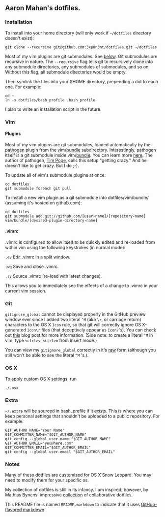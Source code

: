 ## Aaron Mahan's dotfiles.

### Installation

To install into your home directory (will only work if ```~/dotfiles``` directory doesn't exist):

```
git clone --recursive git@github.com:3xp0n3nt/dotfiles.git ~/dotfiles
```

Most of my vim plugins are git submodules. See [below](https://github.com/3xp0n3nt/dotfiles#vim). Git submodules are recursive in nature. The ```--recursive``` flag tells git to recursively clone into any submodule directories, any submodules of submodules, and so on. Without this flag, all submodule directories would be empty.

Then symlink the files into your $HOME directory, prepending a dot to each one. For example:

```
cd ~
ln -s dotfiles/bash_profile .bash_profile
```

I plan to write an installation script in the future.

### Vim

#### Plugins

Most of my vim plugins are git submodules, loaded automatically by the [pathogen](https://github.com/tpope/vim-pathogen) plugin from the vim/[bundle](https://github.com/3xp0n3nt/dotfiles/tree/master/vim/bundle) subdirectory. Interestingly, pathogen itself is a git submodule inside vim/[bundle](https://github.com/3xp0n3nt/dotfiles/tree/master/vim/bundle). You can learn more [here](https://github.com/tpope/vim-pathogen/blob/master/README.markdown). The author of pathogen, [Tim Pope](http://tpo.pe), calls this setup "getting crazy." And he doesn't like to get crazy. But I do ;-).

To update all of vim's submodule plugins at once:

```
cd dotfiles
git submodule foreach git pull
```

To install a new vim plugin as a git submodule into dotfiles/vim/bundle/ (assuming it's hosted on github.com):

```
cd dotfiles
git submodule add git://github.com/[user-name]/[repository-name] vim/bundle/[desired-plugin-directory-name]
```

#### .vimrc

.vimrc is configured to allow itself to be quickly edited and re-loaded from within vim using the following keystrokes (in normal mode):

```,ev``` Edit .vimrc in a split window.

```:wq``` Save and close .vimrc.

```,sv``` Source .vimrc (re-load with latest changes).

This allows you to immediately see the effects of a change to .vimrc in your current vim session.

### Git

```gitignore_global``` cannot be displayed properly in the GitHub preview window ever since I added two literal ```^M``` (aka ```\r```, or carriage return) characters to the OS X ```Icon```
rule, so that git will correctly ignore OS X-generated ```Icon\r``` files (that deceptively appear as
```Icon?```'s). You can check out [this](http://blog.bitfluent.com/post/173740409/ignoring-icon-in-gitignore) blog post for more
information. (Side note: to create a literal ```^M``` in vim, type ```<ctrl>v <ctrl>m``` from insert mode.)

You can view my ```gitignore_global``` correctly in it's [raw](https://raw.github.com/3xp0n3nt/dotfiles/master/git/gitignore_global) form (although you still won't be able to see the literal ```^M``` 's.).

### OS X

To apply custom OS X settings, run
```
./.osx
```

### Extra

```~/.extra``` will be sourced in bash_profile if it exists. This is where you can keep personal settings that shouldn't be uploaded to a public repository. For example:

```
GIT_AUTHOR_NAME="Your Name"
GIT_COMMITTER_NAME="$GIT_AUTHOR_NAME"
git config --global user.name "$GIT_AUTHOR_NAME"
GIT_AUTHOR_EMAIL="you@here.com"
GIT_COMMITTER_EMAIL="$GIT_AUTHOR_EMAIL"
git config --global user.email "$GIT_AUTHOR_EMAIL"
```

### Notes

Many of these dotfiles are customized for OS X Snow Leopard. You may need to modify them for your specific os.

My collection of dotfiles is still in its infancy. I am inspired, however, by
Mathias Bynens' impressive [collection](https://github.com/mathiasbynens/dotfiles) of collaborative dotfiles.

This README file is named ```README.markdown``` to indicate that it uses [GitHub-flavored markdown](http://github.github.com/github-flavored-markdown).
